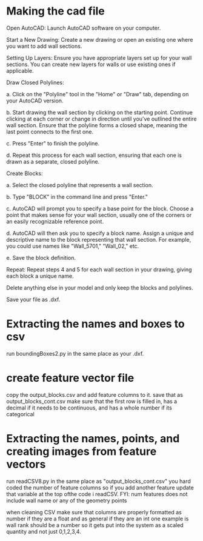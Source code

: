 # Making the cad file
Open AutoCAD: Launch AutoCAD software on your computer.

Start a New Drawing: Create a new drawing or open an existing one where you want to add wall sections.

Setting Up Layers: Ensure you have appropriate layers set up for your wall sections. You can create new layers for walls or use existing ones if applicable.

Draw Closed Polylines:

a. Click on the "Polyline" tool in the "Home" or "Draw" tab, depending on your AutoCAD version.

b. Start drawing the wall section by clicking on the starting point. Continue clicking at each corner or change in direction until you've outlined the entire wall section. Ensure that the polyline forms a closed shape, meaning the last point connects to the first one.

c. Press "Enter" to finish the polyline.

d. Repeat this process for each wall section, ensuring that each one is drawn as a separate, closed polyline.

Create Blocks:

a. Select the closed polyline that represents a wall section.

b. Type "BLOCK" in the command line and press "Enter."

c. AutoCAD will prompt you to specify a base point for the block. Choose a point that makes sense for your wall section, usually one of the corners or an easily recognizable reference point.

d. AutoCAD will then ask you to specify a block name. Assign a unique and descriptive name to the block representing that wall section. For example, you could use names like "Wall_5701," "Wall_02," etc.

e. Save the block definition.

Repeat: Repeat steps 4 and 5 for each wall section in your drawing, giving each block a unique name.

Delete anything else in your model and only keep the blocks and polylines. 

Save your file as .dxf. 

# Extracting the names and boxes to csv
run boundingBoxes2.py in the same place as your .dxf.

# create feature vector file
copy the output_blocks.csv and add feature columns to it. save that as output_blocks_cont.csv
make sure that the first row is filled in, has a decimal if it needs to be continuous, and has a whole number if its categorical


# Extracting the names, points, and creating images from feature vectors
run readCSV8.py in the same place as "output_blocks_cont.csv"
you hard coded the number of feature columns so if you add another feature update that variable at the top ofthe code i readCSV.
FYI: num features does not include wall name or any of the geometry points

when cleaning CSV make sure that columns are properly formatted as number if they are a float and as general if they are an int
one example is wall rank should be a number so it gets put into the system as a scaled quantity and not just 0,1,2,3,4.

